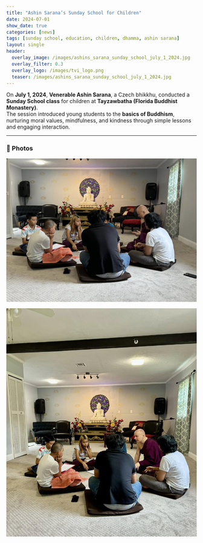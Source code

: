```yaml
---
title: "Ashin Sarana’s Sunday School for Children"
date: 2024-07-01
show_date: true
categories: [news]
tags: [sunday school, education, children, dhamma, ashin sarana]
layout: single
header:
  overlay_image: /images/ashins_sarana_sunday_school_july_1_2024.jpg
  overlay_filter: 0.3
  overlay_logo: /images/tvi_logo.png
  teaser: /images/ashins_sarana_sunday_school_july_1_2024.jpg
---
```


On **July 1, 2024**, **Venerable Ashin Sarana**, a Czech bhikkhu, conducted a **Sunday School class** for children at **Tayzawbatha (Florida Buddhist Monastery)**.  
The session introduced young students to the **basics of Buddhism**, nurturing moral values, mindfulness, and kindness through simple lessons and engaging interaction.

---

### 📸 Photos

<p align="center">
  <img src="/images/ashin_sarana_sunday_school_july_1_2024.jpg" alt="Ashin Sarana teaching children - Sunday School 2">
<p align="center">

  <img src="/images/ashin_sarana_sunday_school_july_1_2024_2.jpg" alt="Ashin Sarana teaching children - Sunday School 2">
